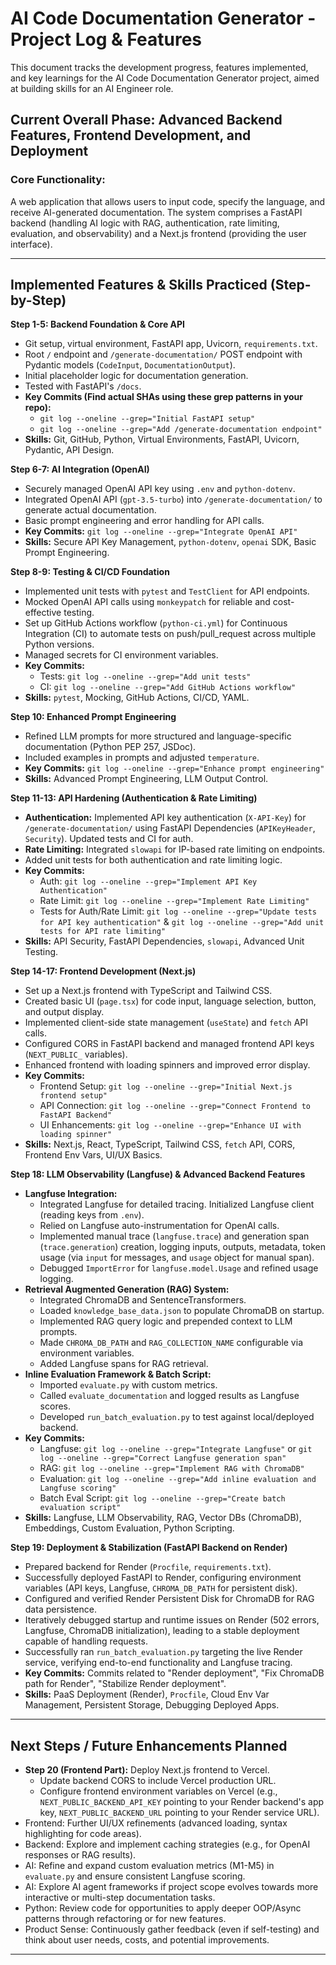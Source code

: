 # AI Code Documentation Generator - Project Log & Features

This document tracks the development progress, features implemented, and key learnings for the AI Code Documentation Generator project, aimed at building skills for an AI Engineer role.

## Current Overall Phase: Advanced Backend Features, Frontend Development, and Deployment

### Core Functionality:
A web application that allows users to input code, specify the language, and receive AI-generated documentation. The system comprises a FastAPI backend (handling AI logic with RAG, authentication, rate limiting, evaluation, and observability) and a Next.js frontend (providing the user interface).

---

## Implemented Features & Skills Practiced (Step-by-Step)

**Step 1-5: Backend Foundation & Core API** 
*   Git setup, virtual environment, FastAPI app, Uvicorn, `requirements.txt`.
*   Root `/` endpoint and `/generate-documentation/` POST endpoint with Pydantic models (`CodeInput`, `DocumentationOutput`).
*   Initial placeholder logic for documentation generation.
*   Tested with FastAPI's `/docs`.
*   **Key Commits (Find actual SHAs using these grep patterns in your repo):**
    *   `git log --oneline --grep="Initial FastAPI setup"`
    *   `git log --oneline --grep="Add /generate-documentation endpoint"`
*   **Skills:** Git, GitHub, Python, Virtual Environments, FastAPI, Uvicorn, Pydantic, API Design.

**Step 6-7: AI Integration (OpenAI)**
*   Securely managed OpenAI API key using `.env` and `python-dotenv`.
*   Integrated OpenAI API (`gpt-3.5-turbo`) into `/generate-documentation/` to generate actual documentation.
*   Basic prompt engineering and error handling for API calls.
*   **Key Commits:** `git log --oneline --grep="Integrate OpenAI API"`
*   **Skills:** Secure API Key Management, `python-dotenv`, `openai` SDK, Basic Prompt Engineering.

**Step 8-9: Testing & CI/CD Foundation**
*   Implemented unit tests with `pytest` and `TestClient` for API endpoints.
*   Mocked OpenAI API calls using `monkeypatch` for reliable and cost-effective testing.
*   Set up GitHub Actions workflow (`python-ci.yml`) for Continuous Integration (CI) to automate tests on push/pull_request across multiple Python versions.
*   Managed secrets for CI environment variables.
*   **Key Commits:**
    *   Tests: `git log --oneline --grep="Add unit tests"`
    *   CI: `git log --oneline --grep="Add GitHub Actions workflow"`
*   **Skills:** `pytest`, Mocking, GitHub Actions, CI/CD, YAML.

**Step 10: Enhanced Prompt Engineering**
*   Refined LLM prompts for more structured and language-specific documentation (Python PEP 257, JSDoc).
*   Included examples in prompts and adjusted `temperature`.
*   **Key Commits:** `git log --oneline --grep="Enhance prompt engineering"`
*   **Skills:** Advanced Prompt Engineering, LLM Output Control.

**Step 11-13: API Hardening (Authentication & Rate Limiting)**
*   **Authentication:** Implemented API key authentication (`X-API-Key`) for `/generate-documentation/` using FastAPI Dependencies (`APIKeyHeader`, `Security`). Updated tests and CI for auth.
*   **Rate Limiting:** Integrated `slowapi` for IP-based rate limiting on endpoints.
*   Added unit tests for both authentication and rate limiting logic.
*   **Key Commits:**
    *   Auth: `git log --oneline --grep="Implement API Key Authentication"`
    *   Rate Limit: `git log --oneline --grep="Implement Rate Limiting"`
    *   Tests for Auth/Rate Limit: `git log --oneline --grep="Update tests for API key authentication"` & `git log --oneline --grep="Add unit tests for API rate limiting"`
*   **Skills:** API Security, FastAPI Dependencies, `slowapi`, Advanced Unit Testing.

**Step 14-17: Frontend Development (Next.js)**
*   Set up a Next.js frontend with TypeScript and Tailwind CSS.
*   Created basic UI (`page.tsx`) for code input, language selection, button, and output display.
*   Implemented client-side state management (`useState`) and `fetch` API calls.
*   Configured CORS in FastAPI backend and managed frontend API keys (`NEXT_PUBLIC_` variables).
*   Enhanced frontend with loading spinners and improved error display.
*   **Key Commits:**
    *   Frontend Setup: `git log --oneline --grep="Initial Next.js frontend setup"`
    *   API Connection: `git log --oneline --grep="Connect Frontend to FastAPI Backend"`
    *   UI Enhancements: `git log --oneline --grep="Enhance UI with loading spinner"`
*   **Skills:** Next.js, React, TypeScript, Tailwind CSS, `fetch` API, CORS, Frontend Env Vars, UI/UX Basics.

**Step 18: LLM Observability (Langfuse) & Advanced Backend Features**
*   **Langfuse Integration:**
    *   Integrated Langfuse for detailed tracing. Initialized Langfuse client (reading keys from `.env`).
    *   Relied on Langfuse auto-instrumentation for OpenAI calls.
    *   Implemented manual trace (`langfuse.trace`) and generation span (`trace.generation`) creation, logging inputs, outputs, metadata, token usage (via `input` for messages, and `usage` object for manual span).
    *   Debugged `ImportError` for `langfuse.model.Usage` and refined usage logging.
*   **Retrieval Augmented Generation (RAG) System:**
    *   Integrated ChromaDB and SentenceTransformers.
    *   Loaded `knowledge_base_data.json` to populate ChromaDB on startup.
    *   Implemented RAG query logic and prepended context to LLM prompts.
    *   Made `CHROMA_DB_PATH` and `RAG_COLLECTION_NAME` configurable via environment variables.
    *   Added Langfuse spans for RAG retrieval.
*   **Inline Evaluation Framework & Batch Script:**
    *   Imported `evaluate.py` with custom metrics.
    *   Called `evaluate_documentation` and logged results as Langfuse scores.
    *   Developed `run_batch_evaluation.py` to test against local/deployed backend.
*   **Key Commits:**
    *   Langfuse: `git log --oneline --grep="Integrate Langfuse"` or `git log --oneline --grep="Correct Langfuse generation span"`
    *   RAG: `git log --oneline --grep="Implement RAG with ChromaDB"`
    *   Evaluation: `git log --oneline --grep="Add inline evaluation and Langfuse scoring"`
    *   Batch Eval Script: `git log --oneline --grep="Create batch evaluation script"`
*   **Skills:** Langfuse, LLM Observability, RAG, Vector DBs (ChromaDB), Embeddings, Custom Evaluation, Python Scripting.

**Step 19: Deployment & Stabilization (FastAPI Backend on Render)**
*   Prepared backend for Render (`Procfile`, `requirements.txt`).
*   Successfully deployed FastAPI to Render, configuring environment variables (API keys, Langfuse, `CHROMA_DB_PATH` for persistent disk).
*   Configured and verified Render Persistent Disk for ChromaDB for RAG data persistence.
*   Iteratively debugged startup and runtime issues on Render (502 errors, Langfuse, ChromaDB initialization), leading to a stable deployment capable of handling requests.
*   Successfully ran `run_batch_evaluation.py` targeting the live Render service, verifying end-to-end functionality and Langfuse tracing.
*   **Key Commits:** Commits related to "Render deployment", "Fix ChromaDB path for Render", "Stabilize Render deployment".
*   **Skills:** PaaS Deployment (Render), `Procfile`, Cloud Env Var Management, Persistent Storage, Debugging Deployed Apps.

---

## Next Steps / Future Enhancements Planned
*   **Step 20 (Frontend Part):** Deploy Next.js frontend to Vercel.
    *   Update backend CORS to include Vercel production URL.
    *   Configure frontend environment variables on Vercel (e.g., `NEXT_PUBLIC_BACKEND_API_KEY` pointing to your Render backend's app key, `NEXT_PUBLIC_BACKEND_URL` pointing to your Render service URL).
*   Frontend: Further UI/UX refinements (advanced loading, syntax highlighting for code areas).
*   Backend: Explore and implement caching strategies (e.g., for OpenAI responses or RAG results).
*   AI: Refine and expand custom evaluation metrics (M1-M5) in `evaluate.py` and ensure consistent Langfuse scoring.
*   AI: Explore AI agent frameworks if project scope evolves towards more interactive or multi-step documentation tasks.
*   Python: Review code for opportunities to apply deeper OOP/Async patterns through refactoring or for new features.
*   Product Sense: Continuously gather feedback (even if self-testing) and think about user needs, costs, and potential improvements.

---